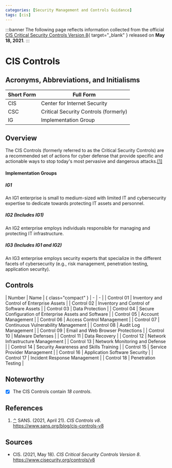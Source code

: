 ```yaml
---
categories: [Security Management and Controls Guidance]
tags: [cis]
---
```


:::banner
The following page reflects information collected from the official [CIS Critical Security Controls Version 8](https://www.cisecurity.org/controls/v8){ target="_blank" } released on **May 18, 2021**.
:::

# CIS Controls

## Acronyms, Abbreviations, and Initialisms

| Short Form | Full Form |
| - | - |
| CIS | Center for Internet Security |
| CSC | Critical Security Controls (formerly) |
| IG | Implementation Group |

## Overview

<span id="rev1"></span>The CIS Controls (formerly referred to as the Critical Security Controls) are a recommended set of actions for cyber defense that provide specific and actionable ways to stop today's most pervasive and dangerous attacks.[[1]](#ref1)

#### Implementation Groups

##### IG1

An IG1 enterprise is small to medium-sized with limited IT and cybersecurity expertise to dedicate towards protecting IT assets and personnel.

##### IG2 (Includes IG1)

An IG2 enterprise employs individuals responsible for managing and protecting IT infrastructure.

##### IG3 (Includes IG1 and IG2)

An IG3 enterprise employs security experts that specialize in the different facets of cybersecurity (e.g., risk management, penetration testing, application security).

## Controls

| Number | Name | { class="compact" }
| - | - |
| Control 01 | Inventory and Control of Enterprise Assets |
| Control 02 | Inventory and Control of Software Assets |
| Control 03 | Data Protection |
| Control 04 | Secure Configuration of Enterprise Assets and Software |
| Control 05 | Account Management |
| Control 06 | Access Control Management |
| Control 07 | Continuous Vulnerability Management |
| Control 08 | Audit Log Management |
| Control 09 | Email and Web Browser Protections |
| Control 10 | Malware Defenses |
| Control 11 | Data Recovery |
| Control 12 | Network Infrastructure Management |
| Control 13 | Network Monitoring and Defense |
| Control 14 | Security Awareness and Skills Training |
| Control 15 | Service Provider Management |
| Control 16 | Application Software Security |
| Control 17 | Incident Response Management |
| Control 18 | Penetration Testing |

## Noteworthy

- [x] The CIS Controls contain *18 controls*.

## References

1. <span id="ref1"></span>[⌃](#rev1) SANS. (2021, April 21). *CIS Controls v8*. https://www.sans.org/blog/cis-controls-v8

## Sources

- CIS. (2021, May 18). *CIS Critical Security Controls Version 8*. https://www.cisecurity.org/controls/v8